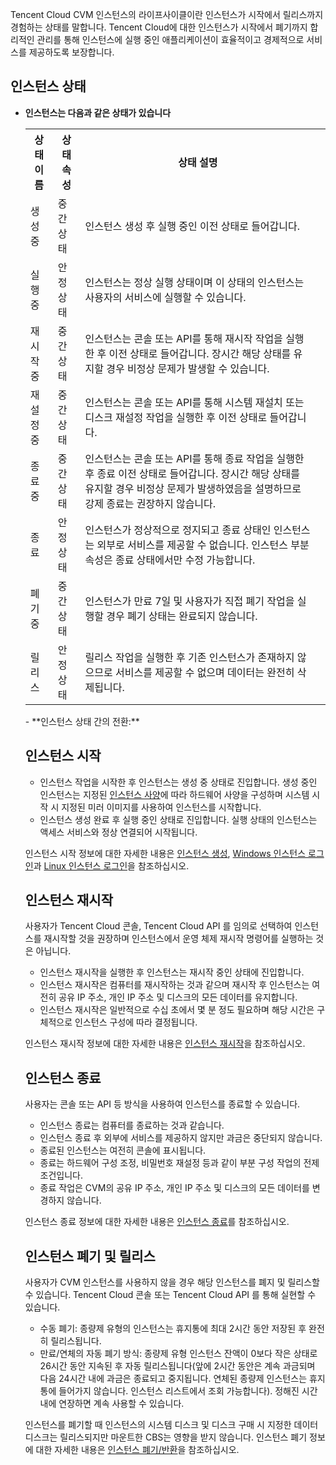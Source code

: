 Tencent Cloud CVM 인스턴스의 라이프사이클이란 인스턴스가 시작에서 릴리스까지 경험하는 상태를 말합니다. Tencent Cloud에 대한 인스턴스가 시작에서 폐기까지 합리적인 관리를 통해 인스턴스에 실행 중인 애플리케이션이 효율적이고 경제적으로 서비스를 제공하도록 보장합니다.

## 인스턴스 상태

- **인스턴스는 다음과 같은 상태가 있습니다**
	<table>
	<tr><th>상태 이름</th><th>상태 속성</th><th>상태 설명</th></tr>
	<tr><td>생성 중</td><td>중간 상태</td><td>인스턴스 생성 후 실행 중인 이전 상태로 들어갑니다.</td></tr>
	<tr><td>실행 중</td><td>안정 상태</td><td>인스턴스는 정상 실행 상태이며 이 상태의 인스턴스는 사용자의 서비스에 실행할 수 있습니다.</td></tr>
	<tr><td>재시작 중</td><td>중간 상태</td><td>인스턴스는 콘솔 또는 API를 통해 재시작 작업을 실행한 후 이전 상태로 들어갑니다. 장시간 해당 상태를 유지할 경우 비정상 문제가 발생할 수 있습니다.<td></tr>
	<tr><td>재설정 중</td><td>중간 상태</td><td>인스턴스는 콘솔 또는 API를 통해 시스템 재설치 또는 디스크 재설정 작업을 실행한 후 이전 상태로 들어갑니다.</td></tr>
	<tr><td>종료 중</td><td>중간 상태</td><td>인스턴스는 콘솔 또는 API를 통해 종료 작업을 실행한 후 종료 이전 상태로 들어갑니다. 장시간 해당 상태를 유지할 경우 비정상 문제가 발생하였음을 설명하므로 강제 종료는 권장하지 않습니다.</td></tr>
	<tr><td>종료</td><td>안정 상태</td><td>인스턴스가 정상적으로 정지되고 종료 상태인 인스턴스는 외부로 서비스를 제공할 수 없습니다. 인스턴스 부분 속성은 종료 상태에서만 수정 가능합니다.</td></tr>
	<tr><td>폐기 중</td><td>중간 상태</td><td>인스턴스가 만료 7일 및 사용자가 직접 폐기 작업을 실행할 경우 폐기 상태는 완료되지 않습니다.</td></tr>
	<tr><td>릴리스</td><td>안정 상태</td><td>릴리스 작업을 실행한 후 기존 인스턴스가 존재하지 않으므로 서비스를 제공할 수 없으며 데이터는 완전히 삭제됩니다.</td></tr>
</table>
- **인스턴스 상태 간의 전환:**

## 인스턴스 시작
 - 인스턴스 작업을 시작한 후 인스턴스는 생성 중 상태로 진입합니다. 생성 중인 인스턴스는 지정된 [인스턴스 사양](https://intl.cloud.tencent.com/document/product/213/11518)에 따라 하드웨어 사양을 구성하며 시스템 시작 시 지정된 미러 이미지를 사용하여 인스턴스를 시작합니다.
 - 인스턴스 생성 완료 후 실행 중인 상태로 진입합니다. 실행 상태의 인스턴스는 액세스 서비스와 정상 연결되어 시작됩니다.

인스턴스 시작 정보에 대한 자세한 내용은 [인스턴스 생성](https://intl.cloud.tencent.com/document/product/213/4855), [Windows 인스턴스 로그인](https://intl.cloud.tencent.com/document/product/213/32498)과 [Linux 인스턴스 로그인](https://intl.cloud.tencent.com/document/product/213/5436)을 참조하십시오.

## 인스턴스 재시작
사용자가 Tencent Cloud 콘솔, Tencent Cloud API 를 임의로 선택하여 인스턴스를 재시작할 것을 권장하며 인스턴스에서 운영 체제 재시작 명령어를 실행하는 것은 아닙니다.
 - 인스턴스 재시작을 실행한 후 인스턴스는 재시작 중인 상태에 진입합니다.
 - 인스턴스 재시작은 컴퓨터를 재시작하는 것과 같으며 재시작 후 인스턴스는 여전히 공유 IP 주소, 개인 IP 주소 및 디스크의 모든 데이터를 유지합니다.
 - 인스턴스 재시작은 일반적으로 수십 초에서 몇 분 정도 필요하며 해당 시간은 구체적으로 인스턴스 구성에 따라 결정됩니다.

인스턴스 재시작 정보에 대한 자세한 내용은 [인스턴스 재시작](https://intl.cloud.tencent.com/document/product/213/4928)을 참조하십시오.

## 인스턴스 종료
사용자는 콘솔 또는 API 등 방식을 사용하여 인스턴스를 종료할 수 있습니다.
 - 인스턴스 종료는 컴퓨터를 종료하는 것과 같습니다.
 - 인스턴스 종료 후 외부에 서비스를 제공하지 않지만 과금은 중단되지 않습니다.
 - 종료된 인스턴스는 여전히 콘솔에 표시됩니다.
 - 종료는 하드웨어 구성 조정, 비밀번호 재설정 등과 같이 부분 구성 작업의 전제 조건입니다.
 - 종료 작업은 CVM의 공유 IP 주소, 개인 IP 주소 및 디스크의 모든 데이터를 변경하지 않습니다.

인스턴스 종료 정보에 대한 자세한 내용은 [인스턴스 종료](https://intl.cloud.tencent.com/document/product/213/4929)를 참조하십시오.

## 인스턴스 폐기 및 릴리스
사용자가 CVM 인스턴스를 사용하지 않을 경우 해당 인스턴스를 폐지 및 릴리스할 수 있습니다. Tencent Cloud 콘솔 또는 Tencent Cloud API 를 통해 실현할 수 있습니다.

- 수동 폐기: 종량제 유형의 인스턴스는 휴지통에 최대 2시간 동안 저장된 후 완전히 릴리스됩니다.
- 만료/연체의 자동 폐기 방식: 종량제 유형 인스턴스 잔액이 0보다 작은 상태로 26시간 동안 지속된 후 자동 릴리스됩니다(앞에 2시간 동안은 계속 과금되며 다음 24시간 내에 과금은 종료되고 중지됩니다. 연체된 종량제 인스턴스는 휴지통에 들어가지 않습니다. 인스턴스 리스트에서 조회 가능합니다). 정해진 시간 내에 연장하면 계속 사용할 수 있습니다.

인스턴스를 폐기할 때 인스턴스의 시스템 디스크 및 디스크 구매 시 지정한 데이터 디스크는 릴리스되지만 마운트한 CBS는 영향을 받지 않습니다.
인스턴스 폐기 정보에 대한 자세한 내용은 [인스턴스 폐기/반환](https://intl.cloud.tencent.com/document/product/213/4930)을 참조하십시오.
